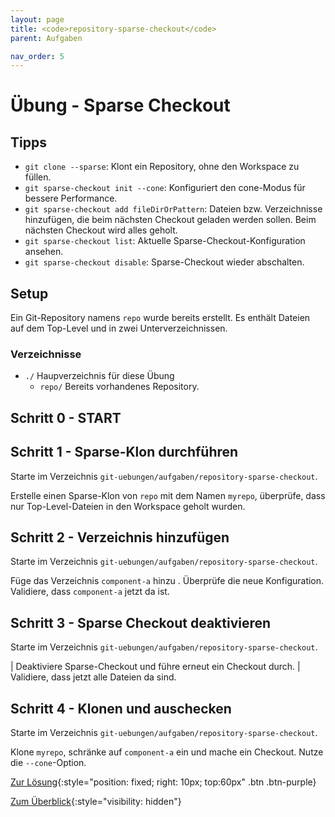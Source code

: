 ```yaml
---
layout: page
title: <code>repository-sparse-checkout</code>
parent: Aufgaben

nav_order: 5
---
```

# Übung - Sparse Checkout


## Tipps

 * `git clone --sparse`: Klont ein Repository, ohne den Workspace zu füllen.
 * `git sparse-checkout init --cone`: Konfiguriert den cone-Modus für bessere Performance.
 * `git sparse-checkout add fileDirOrPattern`: Dateien bzw. Verzeichnisse hinzufügen,
    die beim nächsten Checkout geladen werden sollen.
    Beim nächsten Checkout wird alles geholt.
 * `git sparse-checkout list`: Aktuelle Sparse-Checkout-Konfiguration ansehen.
 * `git sparse-checkout disable`: Sparse-Checkout wieder abschalten.

## Setup

Ein Git-Repository namens `repo` wurde bereits erstellt.
Es enthält Dateien auf dem Top-Level und in zwei Unterverzeichnissen.

### Verzeichnisse

 * `./` Haupverzeichnis für diese Übung 
   - `repo/` Bereits vorhandenes Repository.
  

<!--UEB-Sparse Checkout--><h2>Schritt 0 - START</h2>

<!--UEB-Sparse Checkout--><h2>Schritt 1 - Sparse-Klon durchführen</h2>

Starte im Verzeichnis `git-uebungen/aufgaben/repository-sparse-checkout`.

Erstelle einen Sparse-Klon von `repo` mit dem Namen `myrepo`,
überprüfe, dass nur Top-Level-Dateien in den Workspace geholt wurden.

<!--UEB-Sparse Checkout--><h2>Schritt 2 - Verzeichnis hinzufügen</h2>

Starte im Verzeichnis `git-uebungen/aufgaben/repository-sparse-checkout`.

Füge das Verzeichnis `component-a` hinzu .
Überprüfe die neue Konfiguration.
Validiere, dass `component-a` jetzt da ist.

<!--UEB-Sparse Checkout--><h2>Schritt 3 - Sparse Checkout deaktivieren</h2>

Starte im Verzeichnis `git-uebungen/aufgaben/repository-sparse-checkout`.

| Deaktiviere Sparse-Checkout und führe erneut ein Checkout durch.
| Validiere, dass jetzt alle Dateien da sind.

<!--UEB-Sparse Checkout--><h2>Schritt 4 - Klonen und auschecken</h2>

Starte im Verzeichnis `git-uebungen/aufgaben/repository-sparse-checkout`.

Klone `myrepo`, schränke auf `component-a` ein
und mache ein Checkout. Nutze die `--cone`-Option.

[Zur Lösung](loesung-repository-sparse-checkout.html){:style="position: fixed; right: 10px; top:60px" .btn .btn-purple}

[Zum Überblick](../../ueberblick.html){:style="visibility: hidden"}

